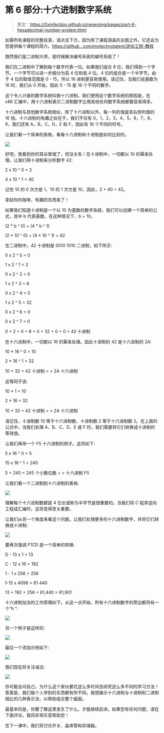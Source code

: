 # 第 6 部分:十六进制数字系统

> 原文：<https://0xinfection.github.io/reversing/pages/part-6-hexadecimal-number-system.html>

如需所有课程的完整目录，请点击下方，因为除了课程涵盖的主题之外，它还会为您提供每个课程的简介。[https://github . com/mytechnotalent/逆向工程-教程](https://github.com/mytechnotalent/Reverse-Engineering-Tutorial)

既然我们是二进制大师，是时候解决编号系统的编号系统了！

我们在二进制中了解到每个数字代表一位。如果我们组合 8 位，我们得到一个字节。一个字节可以进一步细分为高 4 位和低 4 位。4 位的组合是一个半字节。由于 4 位的取值范围是 0 - 15，所以 16 进制更容易使用。请记住，当我们说基数为 16 时，我们从 0 开始，因此 0 - 15 是 16 个不同的数字。

这个令人兴奋的数字系统叫做十六进制。我们使用这个数字系统的原因是，在 x86 汇编中，用十六进制表示二进制数字比用其他任何数字系统都要容易得多。

十六进制与其他数字系统相似，除了十六进制以外，每一列的值是其右侧列值的 16 倍。十六进制的有趣之处在于，我们不仅有 0，1，2，3，4，5，6，7，8，9，我们还有 A，B，C，D，E 和 F，因此有 16 个不同的符号。

让我们看一个简单的表格，看看十六进制和十进制是如何比较的。

![](img/2cd85acfde9cfdc4a2c3d9f0418e657f.png)

好吧，我看到你的耳朵冒烟了，但没关系！在十进制中，一切都以 10 的幂来处理。让我们用十进制来分析数字 42:

2 x 10 ^ 0 = 2

4 x 10 ^ 1 = 40

记住 10 的 0 次方是 1，10 的 1 次方是 10，因此，2 + 40 = 42。

拿起你的咖啡，有趣的东西来了！

如果我们知道十进制是一个以 10 为基数的数字系统，我们可以创建一个简单的公式，其中 b 代表基数。在这种情况下，b = 10。

(2 * b ^ 0) + (4 * b ^ 1)

(2 * 10 ^ 0) + (4 * 10 ^ 1) = 42

在二进制中，42 十进制是 0010 1010 二进制，如下所示:

0 x 2 ^ 0 = 0

1 x 2 ^ 1 = 2

0 x 2 ^ 2 = 0

1 x 2 ^ 3 = 8

0 x 2 ^ 4 = 0

1 x 2 ^ 5 = 32

0 x 2 ^ 6 = 0

0 x 2 ^ 7 = 0

0 + 2 + 0 + 8 + 0 + 32 + 0 + 0 = 42 十进制

在十六进制中，一切都以 16 的幂来处理。因此十进制的 42 是十六进制的 2A:

10 * 16 ^ 0 = 10

2 * 16 ^ 1 = 32

10 + 32 = 42 十进制 = > 2A 十六进制

这等同于说:

10 * 1 = 10

2 * 16 = 32

10 + 32 = 42 十进制 = > 2A 十六进制

请记住，十进制数 10 等于十六进制数，十进制数 2 等于十六进制数 2。在上面的公式中，当我们处理 A、B、C、D、E 或 F 时，我们需要将它们转换成十进制的等效值。

让我们再举一个 F5 十六进制的例子。这将如下:

5 x 16 ^ 0 = 5

15 x 16 ^ 1 = 240

5 + 240 = 245 个小数位数 = > 十六进制 F5

让我们看一个二进制到十六进制的表格:

![](img/e95aa21b2770a92f4cc5390ea25cbbd0.png)

理解每个十六进制数都是 4 位长或称为半字节是很重要的。当我们将 C 程序逆向工程成汇编时，这将变得至关重要。

让我们从另一个角度来看这个问题。让我们处理更多的十六进制数字，并将它们转换成十进制:

![](img/d2fe9bb0970c821d0d2a2032d30b58ce.png)

要再次强调 F1CD 是一个简单的转换:

D - 13 x 1 = 13

C - 12 x 16 = 192

1 - 1 x 256 = 256

f-15 x 4096 = 61 440

13 + 192 + 256 + 61,440 = 61,901

十六进制加法的工作原理如下。从这一点开始，所有十六进制数字的旁边都将有一个“h ”:

![](img/221ba4c48178488e48dca91142f7ee9f.png)

另一个例子是这样的:

![](img/a56a1bde08bba622b0f65c5c8e43423d.png)

最后一个添加示例如下:

![](img/fce02181524610012a0b418efe3116a3.png)

我们现在将关注减法:

![](img/95299d0ccc779f7da8c6007292feb091.png)

你可能会问自己，为什么这个家伙要花这么多时间去研究这么多不同的学习方法！答案是，我们每个人学到的东西都有所不同。我想展示十六进制与十进制和二进制相比的几种表示法，以帮助组合整个画面。

最基本的是，你要了解这里发生了什么，才能继续前进。如果您有任何问题，请在下面评论，我将非常乐意帮助您！

在下一课中，我们将讨论开关、晶体管和存储器。